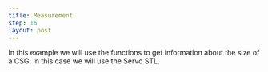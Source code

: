 ```yaml
---
title: Measurement
step: 16
layout: post
---
```


In this example we will use the functions to get information about the size of a CSG. In this case we will use the Servo STL. 


<script src="https://gist.github.com/madhephaestus/21c02fc054a1a279cb16c9a6ae5a603a.js"></script>

